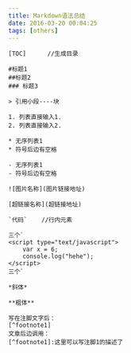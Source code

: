 ```yaml
---
title: Markdown语法总结
date: 2016-03-20 00:04:25
tags: [others]
---
```


```
[TOC]      //生成目录
```
```
#标题1
##标题2
### 标题3
```
```
> 引用小段----块
```
```
1. 列表直接输入1.
2. 列表直接输入2.
```
```
* 无序列表1
* 符号后边有空格
```
```
- 无序列表1
- 符号后边有空格
```
```
![图片名称](图片链接地址)
```
```
[超链接名称](超链接地址)
```
```
`代码`    //行内元素
```
```
三个`
<script type="text/javascript">
    var x = 6;
    console.log("hehe");
</script>
三个`
```
```
*斜体*
```
```
**粗体**
```
```
写在注脚文字后：
[^footnote1]
文章后边调用：
[^footnote1]:这里可以写注脚1的描述了
```

